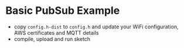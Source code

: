 # Basic PubSub Example

* copy `config.h-dist` to `config.h` and update your WiFi configuration, 
  AWS certificates and MQTT details
* compile, upload and run sketch


